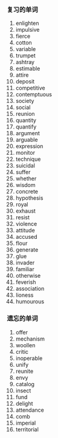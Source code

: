 ### 复习的单词

1. enlighten
2. impulsive
3. fierce
4. cotton
5. variable
6. trumpet
7. ashtray
8. estimable
9. attire
10. deposit
11. competitive
12. contemptuous
13. society
14. social
15. reunion
16. quantity
17. quantify
18. argument
19. arguable
20. expression
21. monitor
22. technique
23. suicidal
24. suffer
25. whether
26. wisdom
27. concrete
28. hypothesis
29. royal
30. exhaust
31. resist
32. violence
33. attitude
34. accused
35. flour
36. generate
37. glue
38. invader
39. familiar
40. otherwise
41. feverish
42. association
43. lioness
44. humourous





### 遗忘的单词

1. offer
2. mechanism
3. woollen
4. critic
5. inoperable
6. unify
7. reunite
8. envy
9. catalog
10. insect
11. fund
12. delight
13. attendance
14. comb
15. imperial
16. territorial